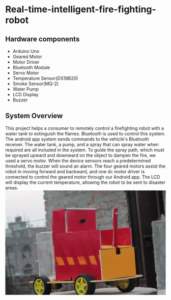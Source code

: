# Real-time-intelligent-fire-fighting-robot

## Hardware components
- Arduino Uno
- Geared Motor 
- Motor Driver
- Bluetooth Module
- Servo Motor
- Temperature Sensor(DS18B20)
- Smoke Sensor(MQ-2)
- Water Pump
- LCD Display
- Buzzer
## System Overview
This project helps a consumer to remotely control a firefighting robot with a water tank to extinguish the flames. Bluetooth is used to control this system. The android app system sends commands to the vehicle's Bluetooth receiver. The water tank, a pump, and a spray that can spray water when required are all included in the system. To guide the spray path, which must be sprayed upward and downward on the object to dampen the fire, we used a servo motor. When the device sensors reach a predetermined threshold, the buzzer will sound an alarm. The four geared motors assist the robot in moving forward and backward, and one dc motor driver is connected to control the geared motor through our Android app. The LCD will display the current temperature, allowing the robot to be sent to disaster areas.
<img src="Demo Robot.jpg">
